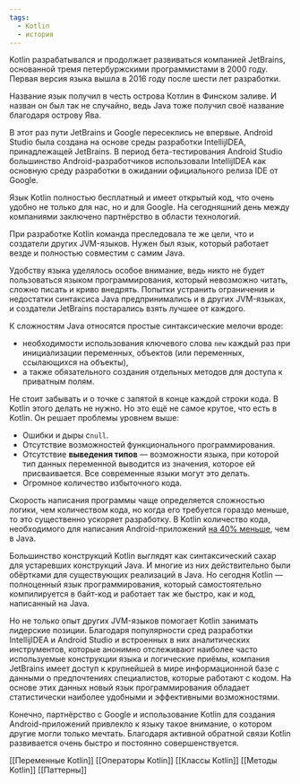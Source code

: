 ```yaml
---
tags:
  - Kotlin
  - история
---
```

Kotlin разрабатывался и продолжает развиваться компанией JetBrains, основанной тремя петербуржскими программистами в 2000 году. Первая версия языка вышла в 2016 году после шести лет разработки.

Название язык получил в честь острова Котлин в Финском заливе. И назван он был так не случайно, ведь Java тоже получил своё название благодаря острову Ява.

В этот раз пути JetBrains и Google пересеклись не впервые. Android Studio была создана на основе среды разработки IntellijIDEA, принадлежащей JetBrains. В период бета-тестирования Android Studio большинство Android-разработчиков использовали IntellijIDEA как основную среду разработки в ожидании официального релиза IDE от Google.

Язык Kotlin полностью бесплатный и имеет открытый код, что очень удобно не только для нас, но и для Google. На сегодняшний день между компаниями заключено партнёрство в области технологий.

При разработке Kotlin команда преследовала те же цели, что и создатели других JVM-языков. Нужен был язык, который работает везде и полностью совместим с самим Java.

Удобству языка уделялось особое внимание, ведь никто не будет пользоваться языком программирования, который невозможно читать, сложно писать и криво внедрять. Попытки устранить ограничения и недостатки синтаксиса Java предпринимались и в других JVM-языках, и создатели JetBrains постарались взять лучшее от каждого.

К сложностям Java относятся простые синтаксические мелочи вроде:

- необходимости использования ключевого слова `new` каждый раз при инициализации переменных, объектов (или переменных, ссылающихся на объекты),
- а также обязательного создания отдельных методов для доступа к приватным полям.

Не стоит забывать и о точке с запятой в конце каждой строки кода. В Kotlin этого делать не нужно. Но это ещё не самое крутое, что есть в Kotlin. Он решает проблемы уровнем выше:

- Ошибки и дыры с`null`.
- Отсутствие возможностей функционального программирования.
- Отсутствие **выведения типов** — возможности языка, при которой тип данных переменной выводится из значения, которое ей присваивается. Все современные языки могут это делать.
- Огромное количество избыточного кода.

Скорость написания программы чаще определяется сложностью логики, чем количеством кода, но когда его требуется гораздо меньше, то это существенно ускоряет разработку. В Kotlin количество кода, необходимого для написания Android-приложений [на 40% меньше](https://kotlinlang.org/docs/faq.html#what-is-the-current-version-of-kotlin), чем в Java.

Большинство конструкций Kotlin выглядят как синтаксический сахар для устаревших конструкций Java. И многие из них действительно были обёртками для существующих реализаций в Java. Но сегодня Kotlin — полноценный язык программирования, который самостоятельно компилируется в байт-код и работает так же быстро, как и код, написанный на Java.

Но не только опыт других JVM-языков помогает Kotlin занимать лидерские позиции. Благодаря популярности сред разработки IntellijIDEA и Android Studio и встроенных в них аналитических инструментов, которые анонимно отслеживают наиболее часто используемые конструкции языка и логические приёмы, компания JetBrains имеет доступ к крупнейшей в мире информационной базе с данными о предпочтениях специалистов, которые работают с кодом. На основе этих данных новый язык программирования обладает статистически наиболее удобными и эффективными возможностями.

Конечно, партнёрство с Google и использование Kotlin для создания Android-приложений привлекло к языку такое внимание, о котором другие могли только мечтать. Благодаря активной обратной связи Kotlin развивается очень быстро и постоянно совершенствуется.

[[Переменные Kotlin]]
[[Операторы Kotlin]]
[[Классы Kotlin]]
[[Методы Kotlin]]
[[Паттерны]]

